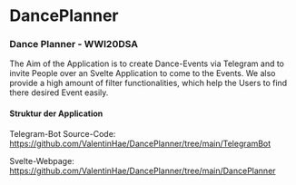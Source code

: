 # DancePlanner

### Dance Planner - WWI20DSA


The Aim of the Application is to create Dance-Events via Telegram and to invite People over an Svelte Application to come to the Events. We also provide a high amount of filter functionalities, which help the Users to find there desired Event easily.

#### Struktur der Application

Telegram-Bot Source-Code: https://github.com/ValentinHae/DancePlanner/tree/main/TelegramBot

Svelte-Webpage: https://github.com/ValentinHae/DancePlanner/tree/main/DancePlanner

